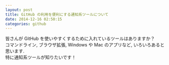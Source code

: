 ```yaml
---
layout: post
title: GitHub の利用を便利にする通知系ツールについて
date: 2014-12-16 02:50:15
categories: github
---
```

<p>皆さんが GitHub を使いやすくするために入れているツールはありますか？<br>
コマンドライン, ブラウザ拡張, Windows や Mac のアプリなど, いろいろあると思います.<br>
特に通知系ツールが知りたいです！</p>
